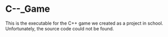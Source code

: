 # C--_Game

This is the executable for the C++ game we created as a project in school. Unfortunately, the source code could not be found.
